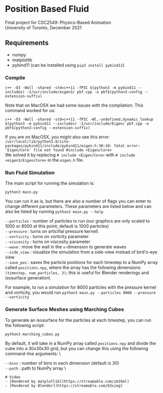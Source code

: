 # Position Based Fluid
Final project for CSC2549: Physics-Based Animation\
University of Toronto, December 2021

## Requirements

- numpy
- matplotlib
- pybind11 (can be installed using `pip3 install pybind11`)

### Compile
```
c++ -O3 -Wall -shared -std=c++11 -fPIC $(python3 -m pybind11 --includes) -I/usr/include/eigen3/ pbf.cpp -o pbf$(python3-config --extension-suffix)
```

Note that on MacOSX we had some issues with the compilation. This command worked for us:

```
c++ -O3 -Wall -shared -std=c++11 -fPIC -Wl,-undefined,dynamic_lookup $(python3 -m pybind11 --includes) -I/usr/include/Eigen/ pbf.cpp -o pbf$(python3-config --extension-suffix)
```
If you are on MacOSX, you might also see this error: 
`/usr/local/lib/python3.8/site-packages/pybind11/include/pybind11/eigen.h:30:10: fatal error: 'Eigen/Core' file not found #include <Eigen/Core>`\
We solved it by replacing `# include <Eigen/Core>` with `# include <eigen3/Eigen/Core>` in the `eigen.h` file.


### Run Fluid Simulation

The main script for running the simulation is:
```
python3 main.py
```
You can run it as is, but there are also a number of flags you can enter to change different parameters. These parameters are listed below and can also be listed by running `python3 main.py --help`

`--particles` : number of particles to run (our graphics are only scaled to 1000 or 8000 at this point; default is 1000 particles)\
`--pressure` : turns on articifial pressure kernel\  
`--vorticity` : turns on vorticity parameter\
`--viscosity` : turns on viscosity parameter \
`--wave` : move the wall in the `x`-dimension to generate waves\
`--side_view` : visualize the simulation from a side-view instead of bird's-eye view \
`--save_pos` : saves the particle positions for each timestep to a NumPy array called `positions.npy`, where the array has the following dimensions: `(timestep, num_particles, 3)`; this is useful for Blender renderings and isosurface generation\

For example, to run a simulation for 8000 particles with the pressure kernel and vorticity, you would run 
`python3 main.py --particles 8000 --pressure --vorticity`

### Generate Surface Meshes using Marching Cubes

To generate an isosurface for the particles at each timestep, you can run the following script:

```
python3 marching_cubes.py
```
By default, it will take in a NumPy array called `positions.npy` and divide the cube into a 30x30x30 grid, but you can change this using the following command-line arguments: \

`--bins` : number of bins in each dimension (default is 30)\
`--path` : path to NumPy array \

```
# Video
- [Rendered by matplotlib](https://streamable.com/zm1kml)
- [Rendered by Blender](https://streamable.com/b3sieg)
